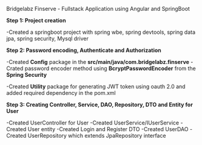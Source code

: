 Bridgelabz Finserve - Fullstack Application using Angular and SpringBoot

**Step 1: Project creation**

-Created a springboot project with spring wbe, spring devtools, spring data jpa, spring security, Mysql driver

**Step 2: Password encoding, Authenticate and Authorization**

-Created **Config** package in the **src/main/java/com.bridgelabz.finserve**
-Crated password encoder method using **BcryptPasswordEncoder** from the **Spring Security**

-Created **Utility** package for generating JWT token using oauth 2.0 and added required dependency in the pom.xml

**Step 3: Creating Controller, Service, DAO, Repository, DTO and Entity for User**

-Created UserController for User
-Created UserService/IUserService
-Created User entity
-Created Login and Register DTO
-Created UserDAO
-Created UserRepository which extends JpaRepository interface



